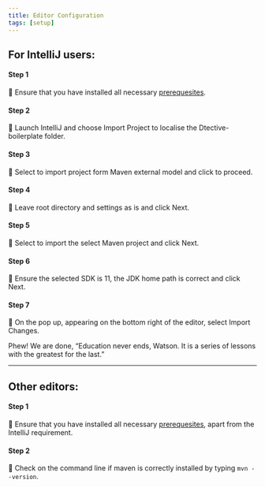 ```yaml
---
title: Editor Configuration
tags: [setup]
---
```


## For IntelliJ users:

#### Step 1
 👣 Ensure that you have installed all necessary [prerequesites](https://catena-media.github.io/Dtective/docs/installation/).

#### Step 2
 👣 Launch IntelliJ and choose Import Project to localise the Dtective-boilerplate folder.

#### Step 3
 👣 Select to import project form Maven external model and click to proceed.

#### Step 4
 👣 Leave root directory and settings as is and click Next.

#### Step 5
 👣 Select to import the select Maven project and click Next.

#### Step 6
 👣 Ensure the selected SDK is 11, the JDK home path is correct and click Next.

#### Step 7
 👣 On the pop up, appearing on the bottom right of the editor, select Import Changes.

Phew! We are done, “Education never ends, Watson. It is a series of lessons with the greatest for the last.”

***

## Other editors:

#### Step 1
 👣 Ensure that you have installed all necessary [prerequesites](https://catena-media.github.io/Dtective/docs/installation/),
apart from the IntelliJ requirement.

#### Step 2
 👣 Check on the command line if maven is correctly installed by typing `mvn --version`.
